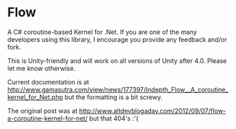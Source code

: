 Flow
====

A C# coroutine-based Kernel for .Net. If you are one of the many developers using this library, I encourage you provide any feedback and/or fork.

This is Unity-friendly and will work on all versions of Unity after 4.0. Please let me know otherwise.

Current documentation is at http://www.gamasutra.com/view/news/177397/Indepth_Flow__A_coroutine_kernel_for_Net.php but the formatting is a bit screwy.

The original post was at http://www.altdevblogaday.com/2012/09/07/flow-a-coroutine-kernel-for-net/ but that 404's :'(
